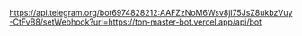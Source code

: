 https://api.telegram.org/bot6974828212:AAFZzNoM6Wsv8jI75JsZ8ukbzVuy-CtFvB8/setWebhook?url=https://ton-master-bot.vercel.app/api/bot